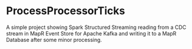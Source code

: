 # ProcessProcessorTicks
A simple project showing Spark Structured Streaming reading from a CDC stream in MapR Event Store for Apache Kafka and writing it to a MapR Database after some minor processing.
